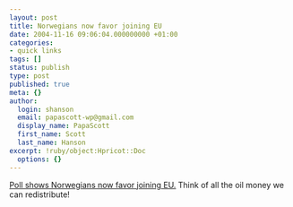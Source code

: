 ```yaml
---
layout: post
title: Norwegians now favor joining EU
date: 2004-11-16 09:06:04.000000000 +01:00
categories:
- quick links
tags: []
status: publish
type: post
published: true
meta: {}
author:
  login: shanson
  email: papascott-wp@gmail.com
  display_name: PapaScott
  first_name: Scott
  last_name: Hanson
excerpt: !ruby/object:Hpricot::Doc
  options: {}
---
```

<p><a title="A Fistful of Euros: Twice Bitten Thrice Shy?" href="http://fistfulofeuros.net/archives/000934.php">Poll shows Norwegians now favor joining EU.</a> Think of all the oil money we can redistribute!</p>
